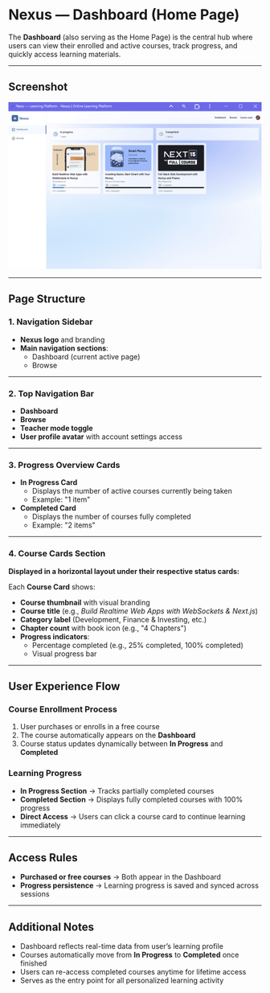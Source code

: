# Nexus — Dashboard (Home Page)

The **Dashboard** (also serving as the Home Page) is the central hub where users can view their enrolled and active courses, track progress, and quickly access learning materials.

---

## Screenshot

![Nexus Dashboard](../images/student-dashboard-page.png)

---

## Page Structure

### 1. Navigation Sidebar
- **Nexus logo** and branding
- **Main navigation sections**:
  - Dashboard (current active page)
  - Browse

---

### 2. Top Navigation Bar
- **Dashboard**
- **Browse**
- **Teacher mode toggle**
- **User profile avatar** with account settings access

---

### 3. Progress Overview Cards
- **In Progress Card**
  - Displays the number of active courses currently being taken
  - Example: "1 item"
- **Completed Card**
  - Displays the number of courses fully completed
  - Example: "2 items"

---

### 4. Course Cards Section
**Displayed in a horizontal layout under their respective status cards:**

Each **Course Card** shows:
- **Course thumbnail** with visual branding
- **Course title** (e.g., *Build Realtime Web Apps with WebSockets & Next.js*)
- **Category label** (Development, Finance & Investing, etc.)
- **Chapter count** with book icon (e.g., "4 Chapters")
- **Progress indicators**:
  - Percentage completed (e.g., 25% completed, 100% completed)
  - Visual progress bar

---

## User Experience Flow

### Course Enrollment Process
1. User purchases or enrolls in a free course  
2. The course automatically appears on the **Dashboard**  
3. Course status updates dynamically between **In Progress** and **Completed**

### Learning Progress
- **In Progress Section** → Tracks partially completed courses  
- **Completed Section** → Displays fully completed courses with 100% progress  
- **Direct Access** → Users can click a course card to continue learning immediately

---

## Access Rules
- **Purchased or free courses** → Both appear in the Dashboard  
- **Progress persistence** → Learning progress is saved and synced across sessions

---

## Additional Notes
- Dashboard reflects real-time data from user’s learning profile  
- Courses automatically move from **In Progress** to **Completed** once finished  
- Users can re-access completed courses anytime for lifetime access  
- Serves as the entry point for all personalized learning activity
